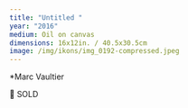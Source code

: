 ```yaml
---
title: "Untitled "
year: "2016"
medium: Oil on canvas
dimensions: 16x12in. / 40.5x30.5cm
image: /img/ikons/img_0192-compressed.jpeg
---
```

*Marc Vaultier

🔴 SOLD
